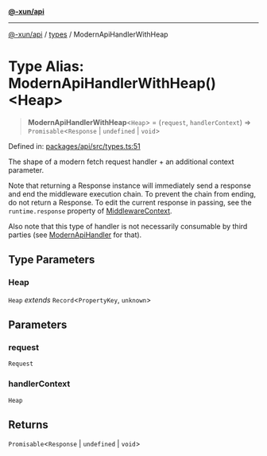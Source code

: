 [**@-xun/api**](../../README.md)

***

[@-xun/api](../../README.md) / [types](../README.md) / ModernApiHandlerWithHeap

# Type Alias: ModernApiHandlerWithHeap()\<Heap\>

> **ModernApiHandlerWithHeap**\<`Heap`\> = (`request`, `handlerContext`) => `Promisable`\<`Response` \| `undefined` \| `void`\>

Defined in: [packages/api/src/types.ts:51](https://github.com/Xunnamius/api-utils/blob/559770a60e6903bf2f195d0d5f6450a09f08cf05/packages/api/src/types.ts#L51)

The shape of a modern fetch request handler + an additional context
parameter.

Note that returning a Response instance will immediately send a
response and end the middleware execution chain. To prevent the chain from
ending, do not return a Response. To edit the current response in
passing, see the `runtime.response` property of [MiddlewareContext](MiddlewareContext.md).

Also note that this type of handler is not necessarily consumable by third
parties (see [ModernApiHandler](ModernApiHandler.md) for that).

## Type Parameters

### Heap

`Heap` *extends* `Record`\<`PropertyKey`, `unknown`\>

## Parameters

### request

`Request`

### handlerContext

`Heap`

## Returns

`Promisable`\<`Response` \| `undefined` \| `void`\>
